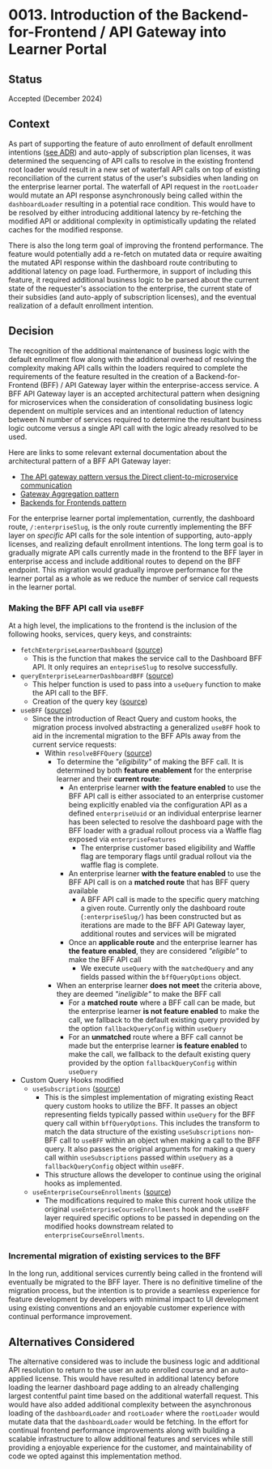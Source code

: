 # 0013. Introduction of the Backend-for-Frontend / API Gateway into Learner Portal

## Status

Accepted (December 2024)

## Context

As part of supporting the feature of auto enrollment of default enrollment intentions 
([see ADR](https://github.com/openedx/edx-enterprise/blob/master/docs/decisions/0015-default-enrollments.rst))
and auto-apply of subscription plan licenses, it was determined the sequencing of API calls to resolve in the existing 
frontend root loader would result in a new set of waterfall API calls on top of existing reconciliation of the current 
status of the user's subsidies when landing on the enterprise learner portal. The waterfall of API request in the 
`rootLoader` would mutate an API response asynchronously being called within the `dashboardLoader` resulting in a 
potential race condition. This would have to be resolved by either introducing additional latency by re-fetching the 
modified API or additional complexity in optimistically updating the related caches for the modified response.

There is also the long term goal of improving the frontend performance. The feature would potentially add a re-fetch on 
mutated data or require awaiting the mutated API response within the dashboard route contributing to additional latency 
on page load. Furthermore, in support of including this feature, it required additional business logic to be parsed 
about the current state of the requester's association to the enterprise, the current state of their subsidies 
(and auto-apply of subscription licenses), and the eventual realization of a default enrollment intention.

## Decision

The recognition of the additional maintenance of business logic with the default enrollment flow along with the 
additional overhead of resolving the complexity making API calls within the loaders required to complete the 
requirements of the feature resulted in the creation of a Backend-for-Frontend (BFF) / API Gateway layer within the 
enterprise-access service. A BFF API Gateway layer is an accepted architectural pattern when designing for microservices 
when the consideration of consolidating business logic dependent on multiple services and an intentional reduction of 
latency between N number of services required to determine the resultant business logic outcome versus a single API 
call with the logic already resolved to be used.

Here are links to some relevant external documentation about the architectural pattern of a BFF API Gateway layer:

- [The API gateway pattern versus the Direct client-to-microservice communication](https://learn.microsoft.com/en-us/dotnet/architecture/microservices/architect-microservice-container-applications/direct-client-to-microservice-communication-versus-the-api-gateway-pattern)
- [Gateway Aggregation pattern](https://learn.microsoft.com/en-us/azure/architecture/patterns/gateway-aggregation)
- [Backends for Frontends pattern](https://learn.microsoft.com/en-us/azure/architecture/patterns/backends-for-frontends)

For the enterprise learner portal implementation, currently, the dashboard route, `/:enterpriseSlug`, is the only route 
currently implementing the BFF layer on _specific_ API calls for the sole intention of supporting, auto-apply licenses, 
and realizing default enrollment intentions. The long term goal is to gradually migrate API calls currently made in the 
frontend to the BFF layer in enterprise access and include additional routes to depend on the BFF endpoint. This 
migration would gradually improve performance for the learner portal as a whole as we reduce the number of service call 
requests in the learner portal. 

### Making the BFF API call via `useBFF`

At a high level, the implications to the frontend is the inclusion of the following hooks, services, query keys, and constraints: 

- `fetchEnterpriseLearnerDashboard` ([source](https://github.com/openedx/frontend-app-learner-portal-enterprise/blob/337a7b44d94d8be5d9233e80e2fa0e2de72d165c/src/components/app/data/services/bffs.ts))
  - This is the function that makes the service call to the Dashboard BFF API. It only requires an `entepriseSlug` to 
    resolve successfully.
- `queryEnterpriseLearnerDashboardBFF` ([source](https://github.com/openedx/frontend-app-learner-portal-enterprise/blob/337a7b44d94d8be5d9233e80e2fa0e2de72d165c/src/components/app/data/queries/queries.ts#L270))
  - This helper function is used to pass into a `useQuery` function to make the API call to the BFF. 
  - Creation of the query key ([source](https://github.com/openedx/frontend-app-learner-portal-enterprise/blob/337a7b44d94d8be5d9233e80e2fa0e2de72d165c/src/components/app/data/queries/queryKeyFactory.js#L267))
- `useBFF` ([source](https://github.com/openedx/frontend-app-learner-portal-enterprise/blob/337a7b44d94d8be5d9233e80e2fa0e2de72d165c/src/components/app/data/hooks/useBFF.js#L16))
  - Since the introduction of React Query and custom hooks, the migration process involved abstracting a generalized 
    `useBFF` hook to aid in the incremental migration to the BFF APIs away from the current service requests:
    - Within `resolveBFFQuery` ([source](https://github.com/openedx/frontend-app-learner-portal-enterprise/blob/337a7b44d94d8be5d9233e80e2fa0e2de72d165c/src/components/app/data/queries/utils.js#L11))
      - To determine the _"eligibility"_ of making the BFF call. It is determined by both **feature enablement** for 
        the enterprise learner and their **current route**:
        - An enterprise learner **with the feature enabled** to use the BFF API call is either associated to an 
          enterprise customer being explicitly enabled via the configuration API as a defined `enterpriseUuid` or an 
          individual enterprise learner has been selected to resolve the dashboard page with the BFF loader with a 
          gradual rollout process via a Waffle flag exposed via `enterpriseFeatures`
          - The enterprise customer based eligibility and Waffle flag are temporary flags until gradual rollout via 
            the waffle flag is complete.
        - An enterprise learner **with the feature enabled** to use the BFF API call is on a **matched route** that has 
          BFF query available
          - A BFF API call is made to the specific query matching a given route. Currently only the dashboard route 
            (`:enterpriseSlug/`) has been constructed but as iterations are made to the BFF API Gateway layer, 
            additional routes and services will be migrated
        - Once an **applicable route** and the enterprise learner has **the feature enabled**, they are considered 
          _"eligible"_ to make the BFF API call
          - We execute `useQuery` with the `matchedQuery` and any fields passed within the `bffQueryOptions` object.
      - When an enterprise learner **does not meet** the criteria above, they are deemed _"ineligible"_ to make the 
        BFF call
        - For a **matched route** where a BFF call can be made, but the enterprise learner **is not feature enabled** 
          to make the call, we fallback to the default existing query provided by the option `fallbackQueryConfig` 
          within `useQuery`
        - For an **unmatched** route where a BFF call cannot be made but the enterprise learner **is feature enabled** 
          to make the call, we fallback to the default existing query provided by the option `fallbackQueryConfig` 
          within `useQuery`
- Custom Query Hooks modified
  - `useSubscriptions` ([source](https://github.com/openedx/frontend-app-learner-portal-enterprise/blob/337a7b44d94d8be5d9233e80e2fa0e2de72d165c/src/components/app/data/hooks/useSubscriptions.js#L11))
    - This is the simplest implementation of migrating existing React query custom hooks to utilize the BFF. It passes 
      an object representing fields typically passed within `useQuery` for the BFF query call within `bffQueryOptions`. 
      This includes the transform to match the data structure of the existing `useSubscriptions` non-BFF call to 
      `useBFF` within an object when making a call to the BFF query. It also passes the original arguments for making a 
      query call within `useSubscriptions` passed within `useQuery` as a `fallbackQueryConfig` object within `useBFF`.
    - This structure allows the developer to continue using the original hooks as implemented.
  - `useEnterpriseCourseEnrollments` ([source](https://github.com/openedx/frontend-app-learner-portal-enterprise/blob/337a7b44d94d8be5d9233e80e2fa0e2de72d165c/src/components/app/data/hooks/useEnterpriseCourseEnrollments.js#L36))
    - The modifications required to make this current hook utilize the original `useEnterpriseCourseEnrollments` hook and
      the `useBFF` layer required specific options to be passed in depending on the modified hooks downstream related 
      to `enterpriseCourseEnrollments`.

### Incremental migration of existing services to the BFF

In the long run, additional services currently being called in the frontend will eventually be migrated to the BFF
layer. There is no definitive timeline of the migration process, but the intention is to provide a seamless experience
for feature development by developers with minimal impact to UI development using existing conventions and an enjoyable 
customer experience with continual performance improvement.

## Alternatives Considered

The alternative considered was to include the business logic and additional API resolution to return to the user an 
auto enrolled course and an auto-applied license. This would have resulted in additional latency before loading the 
learner dashboard page adding to an already challenging largest contentful paint time based on the additional waterfall 
request. This would have also added additional complexity between the asynchronous loading of the `dashboardLoader` and 
`rootLoader` where the `rootLoader` would mutate data that the `dashboardLoader` would be fetching. In the effort for 
continual frontend performance improvements along with building a scalable infrastructure to allow additional features 
and services while still providing a enjoyable experience for the customer, and maintainability of code we opted 
against this implementation method.
